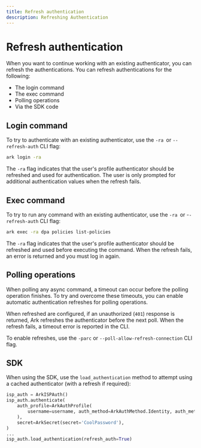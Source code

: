 ```yaml
---
title: Refresh authentication
description: Refreshing Authentication
---
```


# Refresh authentication

When you want to continue working with an existing authenticator, you can refresh the authentications. You can refresh authentications for the following:

- The login command
- The exec command
- Polling operations
- Via the SDK code

## Login command

To try to authenticate with an existing authenticator, use the `-ra `or `--refresh-auth` CLI flag:
```bash  linenums="0"
ark login -ra
```
The `-ra` flag indicates that the user's profile authenticator should be refreshed and used for authentication. The user is only prompted for additional authentication values when the refresh fails.

## Exec command

To try to run any command with an existing authenticator, use the `-ra `or -`-refresh-auth` CLI flag:
```bash  linenums="0"
ark exec -ra dpa policies list-policies
```

The `-ra` flag indicates that the user's profile authenticator should be refreshed and used before executing the command. When the refresh fails, an error is returned and you must log in again.

## Polling operations

When polling any async command, a timeout can occur before the polling operation finishes. To try and overcome these timeouts, you can enable automatic authentication refreshes for polling operations.

When refreshed are configured, if an unauthorized (`401`) response is returned, Ark refreshes the authenticator before the next poll. When the refresh fails, a timeout error is reported in the CLI. 

To enable refreshes, use the `-parc` or `--poll-allow-refresh-connection` CLI flag.

## SDK

When using the SDK, use the `load_authentication` method to attempt using a cached authenticator (with a refresh if required):
```python
isp_auth = ArkISPAuth()
isp_auth.authenticate(
    auth_profile=ArkAuthProfile(
        username=username, auth_method=ArkAuthMethod.Identity, auth_method_settings=IdentityArkAuthMethodSettings()
    ),
    secret=ArkSecret(secret='CoolPassword'),
)
...
isp_auth.load_authentication(refresh_auth=True)
```

<!-- For polling operation, use poll_allow_refreshable_connection arg:

```python
isp_auth = ArkISPAuth()
isp_auth.authenticate(
    auth_profile=ArkAuthProfile(
        username=username, auth_method=ArkAuthMethod.Idaptive, auth_method_settings=IdaptiveArkAuthMethodSettings()
    ),
    secret=ArkSecret(secret='CoolPassword'),
)
dpa_service = ArkDPAAPI(isp_auth)
...
dpa_service.workspaces.add_account(ArkDPAAddAccount(
    account_id='965428623928', 
    name='it-dev', 
    deploy_cfn=True, 
    poll=True,
    poll_allow_refreshable_connection=True,
))
...
``` -->
